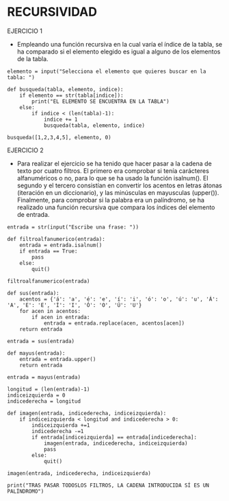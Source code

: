 # RECURSIVIDAD

EJERCICIO 1
* Empleando una función recursiva en la cual varía el índice de la tabla, se ha comparado si el elemento elegido es igual a alguno de los elementos de la tabla.
```
elemento = input("Selecciona el elemento que quieres buscar en la tabla: ")

def busqueda(tabla, elemento, indice):
    if elemento == str(tabla[indice]):
        print("EL ELEMENTO SE ENCUENTRA EN LA TABLA")
    else:
        if indice < (len(tabla)-1):
            indice += 1
            busqueda(tabla, elemento, indice)

busqueda([1,2,3,4,5], elemento, 0)
```   
    
EJERCICIO 2
* Para realizar el ejercicio se ha tenido que hacer pasar a la cadena de texto por cuatro filtros. El primero era comprobar si tenía carácteres alfanuméricos o no, para lo que se ha usado la función isalnum(). El segundo y el tercero consistían en convertir los acentos en letras átonas (iteración en un diccionario), y las minúsculas en mayusculas (upper()). Finalmente, para comprobar si la palabra era un palíndromo, se ha realizado una función recursiva que compara los índices del elemento de entrada.
```
entrada = str(input("Escribe una frase: "))

def filtroalfanumerico(entrada):
    entrada = entrada.isalnum()
    if entrada == True:
        pass
    else:
        quit()

filtroalfanumerico(entrada)

def sus(entrada):
    acentos = {'á': 'a', 'é': 'e', 'í': 'i', 'ó': 'o', 'ú': 'u', 'Á': 'A', 'E': 'E', 'Í': 'I', 'Ó': 'O', 'Ú': 'U'}
    for acen in acentos:
        if acen in entrada:
            entrada = entrada.replace(acen, acentos[acen])
    return entrada

entrada = sus(entrada)

def mayus(entrada):
    entrada = entrada.upper()
    return entrada

entrada = mayus(entrada)

longitud = (len(entrada)-1)
indiceizquierda = 0
indicederecha = longitud

def imagen(entrada, indicederecha, indiceizquierda):
    if indiceizquierda < longitud and indicederecha > 0:
        indiceizquierda +=1
        indicederecha -=1
        if entrada[indiceizquierda] == entrada[indicederecha]:
            imagen(entrada, indicederecha, indiceizquierda)
            pass
        else:
            quit()

imagen(entrada, indicederecha, indiceizquierda)

print("TRAS PASAR TODOSLOS FILTROS, LA CADENA INTRODUCIDA SÍ ES UN PALÍNDROMO")

```
